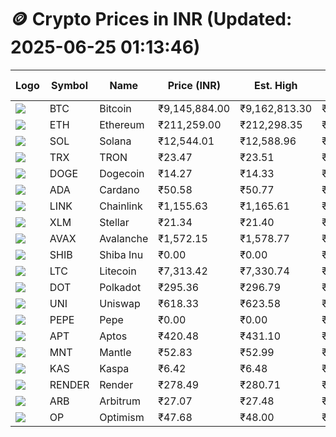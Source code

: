 # 🪙 Crypto Prices in INR (Updated: 2025-06-25 01:13:46)

| Logo | Symbol | Name       | Price (INR) | Est. High | Est. Low | Gross Profit | Fees | Net Profit | ROI % |
|------|--------|------------|-------------|-----------|----------|---------------|------|-------------|--------|
| ![](https://coin-images.coingecko.com/coins/images/1/large/bitcoin.png?1696501400) | BTC    | Bitcoin    | ₹9,145,884.00 | ₹9,162,813.30 | ₹9,128,954.70 | ₹370.89 | ₹200.00 | ₹170.89 | 0.17% |
| ![](https://coin-images.coingecko.com/coins/images/279/large/ethereum.png?1696501628) | ETH    | Ethereum   | ₹211,259.00 | ₹212,298.35 | ₹210,219.65 | ₹988.82 | ₹200.00 | ₹788.82 | 0.79% |
| ![](https://coin-images.coingecko.com/coins/images/4128/large/solana.png?1718769756) | SOL    | Solana     | ₹12,544.01 | ₹12,588.96 | ₹12,499.06 | ₹719.26 | ₹200.00 | ₹519.26 | 0.52% |
| ![](https://coin-images.coingecko.com/coins/images/1094/large/tron-logo.png?1696502193) | TRX    | TRON       | ₹23.47 | ₹23.51 | ₹23.43 | ₹358.55 | ₹200.00 | ₹158.55 | 0.16% |
| ![](https://coin-images.coingecko.com/coins/images/5/large/dogecoin.png?1696501409) | DOGE   | Dogecoin   | ₹14.27 | ₹14.33 | ₹14.21 | ₹886.89 | ₹200.00 | ₹686.89 | 0.69% |
| ![](https://coin-images.coingecko.com/coins/images/975/large/cardano.png?1696502090) | ADA    | Cardano    | ₹50.58 | ₹50.77 | ₹50.38 | ₹774.04 | ₹200.00 | ₹574.04 | 0.57% |
| ![](https://coin-images.coingecko.com/coins/images/877/large/chainlink-new-logo.png?1696502009) | LINK   | Chainlink  | ₹1,155.63 | ₹1,165.61 | ₹1,145.65 | ₹1,742.42 | ₹200.00 | ₹1,542.42 | 1.54% |
| ![](https://coin-images.coingecko.com/coins/images/100/large/fmpFRHHQ_400x400.jpg?1735231350) | XLM    | Stellar    | ₹21.34 | ₹21.40 | ₹21.28 | ₹563.91 | ₹200.00 | ₹363.91 | 0.36% |
| ![](https://coin-images.coingecko.com/coins/images/12559/large/Avalanche_Circle_RedWhite_Trans.png?1696512369) | AVAX   | Avalanche  | ₹1,572.15 | ₹1,578.77 | ₹1,565.53 | ₹845.46 | ₹200.00 | ₹645.46 | 0.65% |
| ![](https://coin-images.coingecko.com/coins/images/11939/large/shiba.png?1696511800) | SHIB   | Shiba Inu  | ₹0.00 | ₹0.00 | ₹0.00 | ₹940.52 | ₹200.00 | ₹740.52 | 0.74% |
| ![](https://coin-images.coingecko.com/coins/images/2/large/litecoin.png?1696501400) | LTC    | Litecoin   | ₹7,313.42 | ₹7,330.74 | ₹7,296.10 | ₹474.83 | ₹200.00 | ₹274.83 | 0.27% |
| ![](https://coin-images.coingecko.com/coins/images/12171/large/polkadot.png?1696512008) | DOT    | Polkadot   | ₹295.36 | ₹296.79 | ₹293.93 | ₹970.63 | ₹200.00 | ₹770.63 | 0.77% |
| ![](https://coin-images.coingecko.com/coins/images/12504/large/uniswap-logo.png?1720676669) | UNI    | Uniswap    | ₹618.33 | ₹623.58 | ₹613.08 | ₹1,713.16 | ₹200.00 | ₹1,513.16 | 1.51% |
| ![](https://coin-images.coingecko.com/coins/images/29850/large/pepe-token.jpeg?1696528776) | PEPE   | Pepe       | ₹0.00 | ₹0.00 | ₹0.00 | ₹1,358.18 | ₹200.00 | ₹1,158.18 | 1.16% |
| ![](https://coin-images.coingecko.com/coins/images/26455/large/aptos_round.png?1696525528) | APT    | Aptos      | ₹420.48 | ₹431.10 | ₹409.86 | ₹5,183.76 | ₹200.00 | ₹4,983.76 | 4.98% |
| ![](https://coin-images.coingecko.com/coins/images/30980/large/Mantle-Logo-mark.png?1739213200) | MNT    | Mantle     | ₹52.83 | ₹52.99 | ₹52.67 | ₹615.17 | ₹200.00 | ₹415.17 | 0.42% |
| ![](https://coin-images.coingecko.com/coins/images/25751/large/kaspa-icon-exchanges.png?1696524837) | KAS    | Kaspa      | ₹6.42 | ₹6.48 | ₹6.36 | ₹1,791.61 | ₹200.00 | ₹1,591.61 | 1.59% |
| ![](https://coin-images.coingecko.com/coins/images/11636/large/rndr.png?1696511529) | RENDER | Render     | ₹278.49 | ₹280.71 | ₹276.27 | ₹1,607.12 | ₹200.00 | ₹1,407.12 | 1.41% |
| ![](https://coin-images.coingecko.com/coins/images/16547/large/arb.jpg?1721358242) | ARB    | Arbitrum   | ₹27.07 | ₹27.48 | ₹26.66 | ₹3,071.96 | ₹200.00 | ₹2,871.96 | 2.87% |
| ![](https://coin-images.coingecko.com/coins/images/25244/large/Optimism.png?1696524385) | OP     | Optimism   | ₹47.68 | ₹48.00 | ₹47.36 | ₹1,361.98 | ₹200.00 | ₹1,161.98 | 1.16% |
